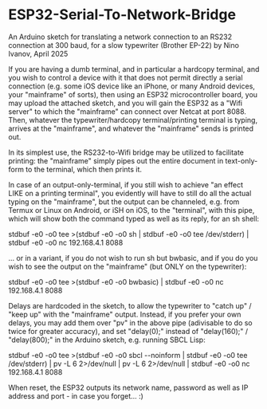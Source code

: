 # ESP32-Serial-To-Network-Bridge
An Arduino sketch for translating a network connection to an RS232 connection at 300 baud, for a slow typewriter (Brother EP-22)
by Nino Ivanov, April 2025

If you are having a dumb terminal, and in particular a hardcopy terminal, and you wish to control a device with it that does not permit directly a serial connection (e.g. some iOS device like an iPhone, or many Android devices, your "mainframe" of sorts), then using an ESP32 microcontroller board, you may upload the attached sketch, and you will gain the ESP32 as a "Wifi server" to which the "mainframe" can connect over Netcat at port 8088. Then, whatever the typewriter/hardcopy terminal/printing terminal is typing, arrives at the "mainframe", and whatever the "mainframe" sends is printed out.

In its simplest use, the RS232-to-Wifi bridge may be utilized to facilitate printing: the "mainframe" simply pipes out the entire document in text-only-form to the terminal, which then prints it.

In case of an output-only-terminal, if you still wish to achieve "an effect LIKE on a printing terminal", you evidently will have to still do all the actual typing on the "mainframe", but the output can be channeled, e.g. from Termux or Linux on Android, or iSH on iOS, to the "terminal", with this pipe, which will show both the command typed as well as its reply, for an sh shell:

stdbuf -e0 -o0 tee >(stdbuf -e0 -o0 sh | stdbuf -e0 -o0 tee /dev/stderr) | stdbuf -e0 -o0 nc 192.168.4.1 8088

... or in a variant, if you do not wish to run sh but bwbasic, and if you do you wish to see the output on the "mainframe" (but ONLY on the typewriter):

stdbuf -e0 -o0 tee >(stdbuf -e0 -o0 bwbasic) | stdbuf -e0 -o0 nc 192.168.4.1 8088

Delays are hardcoded in the sketch, to allow the typewriter to "catch up" / "keep up" with the "mainframe" output. Instead, if you prefer your own delays, you may add them over "pv" in the above pipe (adivisable to do so twice for greater accuracy), and set "delay(0);" instead of "delay(160);" / "delay(800);" in the Arduino sketch, e.g. running SBCL Lisp:

stdbuf -e0 -o0 tee >(stdbuf -e0 -o0 sbcl --noinform | stdbuf -e0 -o0 tee /dev/stderr) | pv -L 6 2>/dev/null | pv -L 6 2>/dev/null | stdbuf -e0 -o0 nc 192.168.4.1 8088

When reset, the ESP32 outputs its network name, password as well as IP address and port - in case you forget... :)


